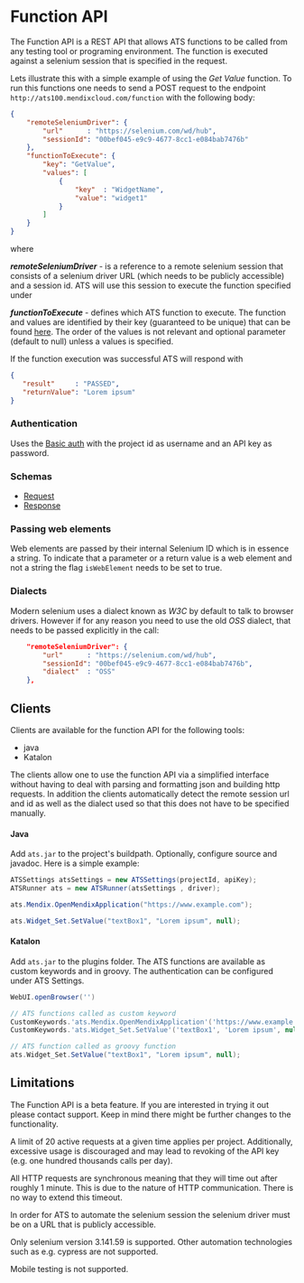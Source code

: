 # Function API

The Function API is a REST API that allows ATS functions to be called from any testing tool or programing environment.
The function is executed against a selenium session that is specified in the request.

Lets illustrate this with a simple example of using the *Get Value* function.
To run this functions one needs to send a POST request to the endpoint `http://ats100.mendixcloud.com/function` with the following body:

```json
{
    "remoteSeleniumDriver": {
        "url"      : "https://selenium.com/wd/hub",
        "sessionId": "00bef045-e9c9-4677-8cc1-e084bab7476b"
    },
    "functionToExecute": {
        "key": "GetValue",
        "values": [
            {
                "key"  : "WidgetName",
                "value": "widget1"
            }
        ]
    }
}
```
where

**_remoteSeleniumDriver_** - is a reference to a remote selenium session that consists of a selenium driver URL (which needs to be publicly accessible) and a session id.
ATS will use this session to execute the function specified under

**_functionToExecute_** - defines which ATS function to execute. The function and values are identified by their key (guaranteed to be unique) that can be found [here](function-api-reference.md).
The order of the values is not relevant and optional parameter (default to null) unless a values is specified.

If the function execution was successful ATS will respond with

```json
{
   "result"     : "PASSED",
   "returnValue": "Lorem ipsum"
}
```

###  Authentication

Uses the [Basic auth](https://tools.ietf.org/html/rfc7617) with the project id as username and an API key as password. 

### Schemas

* [Request](../function-api-reference/functions_api_request.schema.json)
* [Response](../function-api-reference/functions_api_response.schema.json)

### Passing web elements

Web elements are passed by their internal Selenium ID which is in essence a string. To indicate that a parameter or a return value is a web element and not a string the flag `isWebElement` needs to be set to true.

### Dialects

Modern selenium uses a dialect known as _W3C_ by default to talk to browser drivers. However if for any reason you need to use the old _OSS_ dialect, that needs to be passed explicitly in the call:

```json
    "remoteSeleniumDriver": {
        "url"      : "https://selenium.com/wd/hub",
        "sessionId": "00bef045-e9c9-4677-8cc1-e084bab7476b",
        "dialect"  : "OSS"
    },
```

## Clients

Clients are available for the function API for the following tools:

* java
* Katalon

The clients allow one to use the function API via a simplified interface without having to deal with parsing and formatting json and building http requests. In addition the clients automatically detect the remote session url and id as well as the dialect used so that this does not have to be specified manually.

#### Java

Add `ats.jar` to the project's buildpath. Optionally, configure source and javadoc. Here is a simple example:

```java
ATSSettings atsSettings = new ATSSettings(projectId, apiKey);
ATSRunner ats = new ATSRunner(atsSettings , driver);

ats.Mendix.OpenMendixApplication("https://www.example.com");

ats.Widget_Set.SetValue("textBox1", "Lorem ipsum", null);

```

#### Katalon

Add `ats.jar` to the plugins folder. The ATS functions are available as custom keywords and in groovy. The authentication can be configured under ATS Settings.

```groovy
WebUI.openBrowser('')

// ATS functions called as custom keyword
CustomKeywords.'ats.Mendix.OpenMendixApplication'('https://www.example.com')
CustomKeywords.'ats.Widget_Set.SetValue'('textBox1', 'Lorem ipsum', null)

// ATS function called as groovy function
ats.Widget_Set.SetValue("textBox1", "Lorem ipsum", null);
```

## Limitations

The Function API is a beta feature. If you are interested in trying it out please contact support. Keep in mind there might be further changes to the functionality.

A limit of 20 active requests at a given time applies per project. Additionally, excessive usage is discouraged and may lead to revoking of the API key (e.g. one hundred thousands calls per day). 

All HTTP requests are synchronous meaning that they will time out after roughly 1 minute. This is due to the nature of HTTP communication. There is no way to extend this timeout.

In order for ATS to automate the selenium session the selenium driver must be on a URL that is publicly accessible.

Only selenium version 3.141.59 is supported. Other automation technologies such as e.g. cypress are not supported. 

Mobile testing is not supported.

